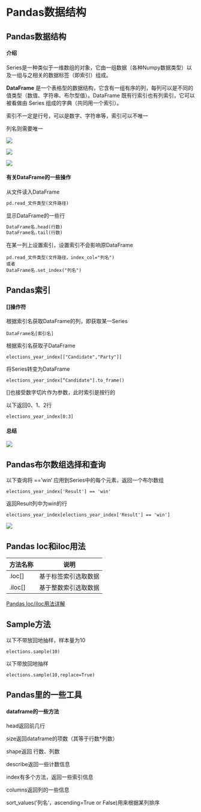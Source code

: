 # Pandas数据结构

## Pandas数据结构

#### 介绍

Series是一种类似于一维数组的对象，它由一组数据（各种Numpy数据类型）以及一组与之相关的数据标签（即索引）组成。

**DataFrame** 是一个表格型的数据结构，它含有一组有序的列，每列可以是不同的值类型（数值、字符串、布尔型值）。DataFrame 既有行索引也有列索引，它可以被看做由 Series 组成的字典（共同用一个索引）。

索引不一定是行号，可以是数字、字符串等，索引可以不唯一

列名则需要唯一

![](https://cdn.jsdelivr.net/gh/sesns/picgo_bed@master/Snipaste_2023-02-04_17-28-00.png)

![](https://cdn.jsdelivr.net/gh/sesns/picgo_bed@master/Snipaste_2023-02-04_17-29-05.png)

![](https://cdn.jsdelivr.net/gh/sesns/picgo_bed@master/Snipaste_2023-02-04_17-31-27.png)

#### 有关DataFrame的一些操作

从文件读入DataFrame

```python
pd.read_文件类型(文件路径)
```

显示DataFrame的一些行

```python
DataFrame名.head(行数)
DataFrame名.tail(行数)
```

在某一列上设置索引，设置索引不会影响原DataFrame

```
pd.read_文件类型(文件路径，index_col="列名")
或者
DataFrame名.set_index("列名")
```

## Pandas索引

#### []操作符

根据索引名获取DataFrame的列，即获取某一Series

```
DataFrame名[索引名]
```

根据索引名获取子DataFrame

```
elections_year_index[["Candidate","Party"]]
```

将Series转变为DataFrame

```
elections_year_index[“Candidate"].to_frame()
```

[]也接受数字切片作为参数，此时索引是按行的

以下返回0、1、2行

```
elections_year_index[0:3]
```

#### 总结

![](https://cdn.jsdelivr.net/gh/sesns/picgo_bed@master/Snipaste_2023-02-04_18-01-42.png)

## Pandas布尔数组选择和查询

以下查询将 ==’win‘ 应用到Series中的每个元素，返回一个布尔数组

```
elections_year_index['Result'] == 'win'
```

返回Result列中为win的行

```
elections_year_index[elections_year_index['Result'] == 'win']
```

![](https://cdn.jsdelivr.net/gh/sesns/picgo_bed@master/Snipaste_2023-02-04_18-15-15.png)

## Pandas loc和iloc用法

| 方法名称    | 说明         |
| ------- | ---------- |
| .loc[]  | 基于标签索引选取数据 |
| .iloc[] | 基于整数索引选取数据 |

[Pandas loc/iloc用法详解](http://c.biancheng.net/pandas/loc-iloc.html)

## Sample方法

以下不带放回地抽样，样本量为10

```
elections.sample(10)
```

以下带放回地抽样

```
elections.sample(10,replace=True)
```

## Pandas里的一些工具

#### dataframe的一些方法

head返回前几行

size返回dataframe的项数（其等于行数*列数）

shape返回 行数、列数

describe返回一些计数信息

index有多个方法，返回一些索引信息

columns返回列的一些信息

sort_values(’列名‘，ascending=True or False)用来根据某列排序


